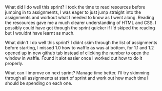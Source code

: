 What did I do well this sprint?
I took the time to read resources before jumping in to assignments, I was eager to just jump straight into the assignments and workout what I needed to know as I went along. Reading the rescources gave me a much clearer understanding of HTML and CSS. I possibly could have got through the sprint quicker if I'd skiped the reading but I wouldnt have learnt as much.

What didn't I do well this sprint?
I didnt skim through the list of assignments before starting, I missed 1.0 how to waffle as was at bottom, for 1.1 and 1.2 opened up in new github tab instead of clicking the number to open the window in waffle. Found it alot easier once I worked out how to do it properly.

What can I improve on next sprint?
Manage time better, I'll try skimming through all assignments at start of sprint and work out how much time I should be spending on each one.